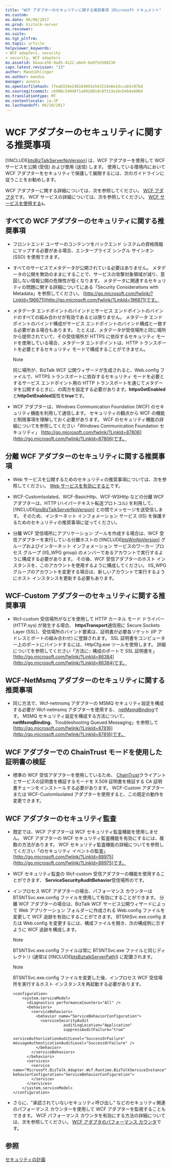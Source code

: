 ```yaml
---
title: "WCF アダプターのセキュリティに関する推奨事項 |Microsoft ドキュメント"
ms.custom: 
ms.date: 06/08/2017
ms.prod: biztalk-server
ms.reviewer: 
ms.suite: 
ms.tgt_pltfrm: 
ms.topic: article
helpviewer_keywords:
- WCF adapters, security
- security, WCF adapters
ms.assetid: bbaaca56-9ad5-4122-a8e9-6e975d308230
caps.latest.revision: "13"
author: MandiOhlinger
ms.author: mandia
manager: anneta
ms.openlocfilehash: 77ea0334e2d6164091e54321de8e1dccab5c07bd
ms.sourcegitcommit: cb908c540d8f1a692d01dc8f313e16cb4b4e696d
ms.translationtype: MT
ms.contentlocale: ja-JP
ms.lasthandoff: 09/20/2017
---
```

# <a name="wcf-adapters-security-recommendations"></a>WCF アダプターのセキュリティに関する推奨事項
[!INCLUDE[btsBizTalkServerNoVersion](../includes/btsbiztalkservernoversion-md.md)] は、WCF アダプターを使用して WCF サービスを公開 (受信) および使用 (送信) します。 使用している環境内において WCF アダプターをセキュリティで保護して展開するには、次のガイドラインに従うことをお勧めします。  
  
 WCF アダプターに関する詳細については、次を参照してください。 [WCF アダプタ](../core/wcf-adapters.md)です。 WCF サービスの詳細については、次を参照してください。 [WCF サービスを使用する](../core/using-wcf-services.md)s。  
  
## <a name="security-recommendations-for-all-wcf-adapters"></a>すべての WCF アダプターのセキュリティに関する推奨事項  
  
-   フロントエンド ユーザーのコンテンツをバックエンド システムの資格情報にマップする必要がある場合、エンタープライズ シングル サインオン (SSO) を使用できます。  
  
-   すべてのサービスでメタデータが公開されている必要はありません。 メタデータの公開を無効のままにすることで、サービスの攻撃対象領域が減り、意図しない情報公開の危険性が低くなります。 メタデータに関連するセキュリティの問題に関する詳細についてにある「Security Considerations with Metadata」を参照してください。 [http://go.microsoft.com/fwlink/?LinkId=196671](http://go.microsoft.com/fwlink/?LinkId=196671)です。  
  
-   メタデータ エンドポイントのバインドとサービス エンドポイントのバインドのすべての組み合わせが有効であるとは限りません。 メタデータ エンドポイントのバインド構成がサービス エンドポイントのバインド構成と一致する必要がある場合もあります。 たとえば、メタデータが受信場所と同じ場所から提供されていて、その受信場所が HTTPS に依存するセキュリティ モードを使用している場合、メタデータ エンドポイントは、HTTP トランスポートを必要とするセキュリティ モードで構成することができません。  
  
    > [!NOTE]
    >  同じ場所が、BizTalk WCF 公開ウィザードが生成されると、Web.config ファイルで、HTTPS トランスポートに依存するセキュリティ モードを必要とするサービス エンドポイント用の HTTP トランスポートを通じてメタデータを公開するときに、の両方を設定する必要があります。**httpsGetEnabled**と**httpGetEnabled**属性を**true**です。  
  
-   WCF アダプターは、Windows Communication Foundation (WCF) のセキュリティ機能を利用して通信します。 セキュリティの観点から WCF の機能と制限事項を理解しておく必要があります。 WCF のセキュリティ機能の詳細についてを参照してください「Windows Communication Foundation セキュリティ」 [http://go.microsoft.com/fwlink/?LinkId=87806](http://go.microsoft.com/fwlink/?LinkId=87806)です。  
  
## <a name="security-recommendations-for-the-isolated-wcf-adapters"></a>分離 WCF アダプターのセキュリティに関する推奨事項  
  
-   Web サービスを公開するためのセキュリティの推奨事項については、次を参照してください。 [Web サービスを有効にすると](../core/enabling-web-services.md)です。  
  
-   WCF-CustomIsolated、WCF-BasicHttp、WCF-WSHttp などの分離 WCF アダプターは、HTTP (ハイパーテキスト転送プロトコル) を利用して、[!INCLUDE[btsBizTalkServerNoVersion](../includes/btsbiztalkservernoversion-md.md)] との間でメッセージを送受信します。 そのため、インターネット インフォメーション サービス (IIS) を保護するためのセキュリティの推奨事項に従ってください。  
  
-   分離 WCF 受信場所にアプリケーション プールを作成する場合は、WCF 受信アダプターを実行している分離ホストの [!INCLUDE[btsWinNoVersion](../includes/btswinnoversion-md.md)] グループおよびインターネット インフォメーション サービスのワーカー プロセス グループ (IIS_WPG group) のメンバーであるアカウントで実行するように構成する必要があります。 その後、WCF 受信アダプターのホスト インスタンスを、このアカウントを使用するように構成してください。 IIS_WPG グループのアカウントを変更する場合は、新しいアカウントで実行するようにホスト インスタンスを更新する必要もあります。  
  
## <a name="security-recommendations-for-the-wcf-custom-adapter"></a>WCF-Custom アダプターのセキュリティに関する推奨事項  
  
-   Wcf-custom 受信場所がなどを使用して HTTP カーネル モード ドライバー (HTTP.sys) が発生する場合、 **httpsTransport**通信用に Secure Sockets Layer (SSL)、受信場所のバインド要素は、証明書が必要各ソケット (IP アドレスとポートの組み合わせ) に登録されます。 SSL 証明書をコンピューター上のポートにバインドするには、HttpCfg.exe ツールを使用します。 詳細についてを参照してください「方法に:: 構成のポートで SSL 証明書を」 [http://go.microsoft.com/fwlink/?LinkId=86384](http://go.microsoft.com/fwlink/?LinkId=86384)です。  
  
## <a name="security-recommendations-for-the-wcf-netmsmq-adapter"></a>WCF-NetMsmq アダプターのセキュリティに関する推奨事項  
  
-   同じ方法で、Wcf-netmsmq アダプターの MSMQ セキュリティ設定を構成する必要が Wcf-netmsmq アダプターを使用する、 [netMsmqBinding](http://go.microsoft.com/fwlink/?LinkId=87813)です。 MSMQ セキュリティ設定を構成する方法について、 **netMsmqBinding**、Troubleshooting Queued Messaging」を参照して[http://go.microsoft.com/fwlink/?LinkId=87816](http://go.microsoft.com/fwlink/?LinkId=87816)です。  
  
## <a name="wcf-adapters-use-the-chaintrust-mode-to-validate-certificates"></a>WCF アダプターでの ChainTrust モードを使用した証明書の検証  
  
-   標準の WCF 受信アダプターを使用しているため、 [ChainTrust](http://go.microsoft.com/fwlink/?LinkId=88960)クライアントとサービスの証明書を検証するモードを X.509 証明書を検証する CA 証明書チェーンをインストールする必要があります。 WCF-Custom アダプターまたは WCF-CustomIsolated アダプターを使用すると、この既定の動作を変更できます。  
  
## <a name="security-auditing-for-the-wcf-adapters"></a>WCF アダプターのセキュリティ監査  
  
-   既定では、WCF アダプターは WCF セキュリティ監査機能を使用しません。 WCF アダプターの WCF セキュリティ監査機能を有効にするには、複数の方法があります。 WCF セキュリティ監査機能の詳細についてを参照してください「のセキュリティ イベントの監査」 [http://go.microsoft.com/fwlink/?LinkId=88975](http://go.microsoft.com/fwlink/?LinkId=88975)です。  
  
-   WCF セキュリティ監査の Wcf-custom 受信アダプターの機能を使用することができます、 **ServiceSecurityAuditBehavior**受信場所のです。  
  
-   インプロセス WCF アダプターの場合、パフォーマンス カウンターは BTSNTSvc.exe.config ファイルを使用して有効にすることができます。 分離 WCF アダプターの場合は、BizTalk WCF サービス公開ウィザードによって Web アプリケーション フォルダーに作成される Web.config ファイルを変更して WCF 追跡を有効にすることができます。 BTSNtSvc.exe.config または Web.config を変更するには、構成ファイルを開き、次の構成例に示すように WCF 追跡を構成します。  
  
    > [!NOTE]
    >  BTSNTSvc.exe.config ファイルは常に BTSNTSvc.exe ファイルと同じディレクトリ (通常は [!INCLUDE[btsBiztalkServerPath](../includes/btsbiztalkserverpath-md.md)]) に配置されます。  
  
    > [!NOTE]
    >  BTSNTSvc.exe.config ファイルを変更した後、インプロセス WCF 受信場所を実行するホスト インスタンスを再起動する必要があります。  
  
    ```  
    <configuration>  
        <system.serviceModel>  
          <diagnostics performanceCounters="All" />  
          <behaviors>  
            <serviceBehaviors>  
              <behavior name="ServiceBehaviorConfiguration">  
                <serviceSecurityAudit  
                          auditLogLocation="Application"  
                          suppressAuditFailure="true"  
                          serviceAuthorizationAuditLevel="SuccessOrFailure"  
    messageAuthenticationAuditLevel="SuccessOrFailure" />  
              </behavior>  
            </serviceBehaviors>  
          </behaviors>  
          <services>  
            <service name="Microsoft.BizTalk.Adapter.Wcf.Runtime.BizTalkServiceInstance" behaviorConfiguration="ServiceBehaviorConfiguration">  
            </service>  
          </services>        
        </system.serviceModel>  
    </configuration>  
    ```  
  
-   さらに、"承認されていないセキュリティ呼び出し" などのセキュリティ関連のパフォーマンス カウンターを使用して WCF アダプターを監視することもできます。 WCF パフォーマンス カウンタを有効にする方法の詳細については、次を参照してください。 [WCF アダプタのパフォーマンス カウンタ](../core/wcf-adapters-performance-counters.md)です。  
  
## <a name="see-also"></a>参照  
 [セキュリティの計画](../core/planning-for-security.md)